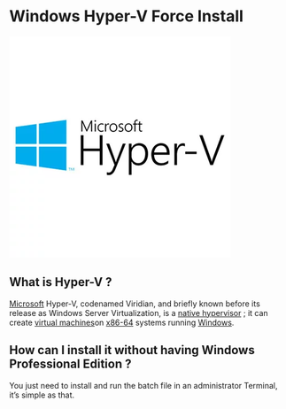 # Windows Hyper-V Force Install

![Microsoft Hyper-V](README/Untitled.png)

## **What is Hyper-V ?**

[Microsoft](https://en.wikipedia.org/wiki/Microsoft) Hyper-V, codenamed Viridian, and briefly known before its release as Windows Server Virtualization, is a [native hypervisor](https://en.wikipedia.org/wiki/Native_hypervisor) ; it can create [virtual machines](https://en.wikipedia.org/wiki/Virtual_machine)on [x86-64](https://en.wikipedia.org/wiki/X86-64) systems running [Windows](https://en.wikipedia.org/wiki/Microsoft_Windows).

## **How can I install it without having Windows Professional Edition ?**

You just need to install and run the batch file in an administrator Terminal, it’s simple as that.
